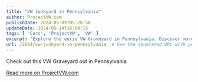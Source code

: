 ```yaml
---
title: "VW Junkyard in Pennsylvania"
author: ProjectVW.com
publishDate: 2024-05-09T05:20:56
updateDate: 2024-05-14T16:04:15
tags: [ 'Cars', 'ProjectVW', 'VW' ]
excerpt: "Explore the eerie VW Graveyard in Pennsylvania. Discover more about this unique location on ProjectVW.com."
url: /2024/vw-junkyard-in-pennsylvania  # Use the generated URL with year
---
```

<p>Check out this VW Graveyard out in Pennsylvania</p>  <p><a href="https://www.projectvw.com/vwjunkyard">Read more on ProjectVW.com</a></p> 

